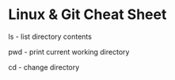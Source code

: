 # Linux & Git Cheat Sheet

ls - list directory contents

pwd - print current working directory

cd - change directory
